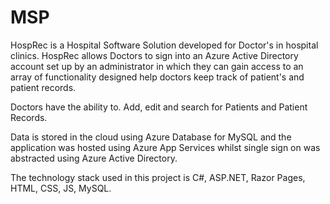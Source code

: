 # MSP
HospRec is a Hospital Software Solution developed for Doctor's in hospital clinics.
HospRec allows Doctors to sign into an Azure Active Directory account set up by an administrator in which they can gain access to an array of functionality designed 
help doctors keep track of patient's and patient records.

Doctors have the ability to.
  Add, edit and search for Patients and Patient Records.
 
Data is stored in the cloud using Azure Database for MySQL and the application was hosted using Azure App Services whilst single sign on was abstracted using Azure 
Active Directory.

The technology stack used in this project is C#, ASP.NET, Razor Pages, HTML, CSS, JS, MySQL.
